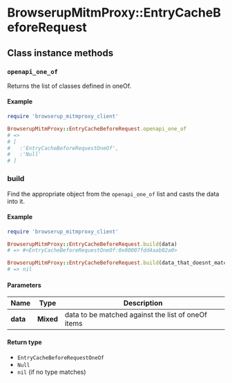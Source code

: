 # BrowserupMitmProxy::EntryCacheBeforeRequest

## Class instance methods

### `openapi_one_of`

Returns the list of classes defined in oneOf.

#### Example

```ruby
require 'browserup_mitmproxy_client'

BrowserupMitmProxy::EntryCacheBeforeRequest.openapi_one_of
# =>
# [
#   :'EntryCacheBeforeRequestOneOf',
#   :'Null'
# ]
```

### build

Find the appropriate object from the `openapi_one_of` list and casts the data into it.

#### Example

```ruby
require 'browserup_mitmproxy_client'

BrowserupMitmProxy::EntryCacheBeforeRequest.build(data)
# => #<EntryCacheBeforeRequestOneOf:0x00007fdd4aab02a0>

BrowserupMitmProxy::EntryCacheBeforeRequest.build(data_that_doesnt_match)
# => nil
```

#### Parameters

| Name | Type | Description |
| ---- | ---- | ----------- |
| **data** | **Mixed** | data to be matched against the list of oneOf items |

#### Return type

- `EntryCacheBeforeRequestOneOf`
- `Null`
- `nil` (if no type matches)

